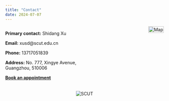 ```yaml
---
title: "Contact"
date: 2024-07-07
---
```


<style>
.contact-container {
    display: flex;
    justify-content: space-between;
    align-items: flex-start;
}
.contact-details {
    max-width: 45%;
}
.contact-map {
    max-width: 50%;
    overflow: hidden; /* Ensure overflow is hidden for zoom effect */
    position: relative;
}
.contact-map img {
    width: 100%;
    height: auto;
    transition: transform 0.25s ease; /* Smooth zoom transition */
    cursor: zoom-in; /* Change cursor on hover */
}
.contact-map img.zoomed {
    transform: scale(2); /* Scale image to 2x on click */
    cursor: zoom-out; /* Change cursor on zoomed state */
}
.additional-image {
    margin-top: 20px;
    text-align: center;
}
.additional-image img {
    max-width: 100%;
    height: auto;
}
</style>

<div class="contact-container">
    <div class="contact-details">
        <p><strong>Primary contact:</strong> Shidang Xu</p>
        <p><strong>Email:</strong> xusd@scut.edu.cn</p>
        <p><strong>Phone:</strong> 13717051839</p>
        <p><strong>Address:</strong> No. 777, Xingye Avenue, Guangzhou, 510006</p>
        <p><strong><a href="https://calendly.com/xushidang" target="_blank">Book an appointment</a></strong></p>
    </div>
    <div class="contact-map">
        <img src="/images/校区地图.jpg" alt="Map" id="mapImage">
    </div>
</div>

<div class="additional-image">
    <img src="/images/校区地图.jpg" alt="SCUT">
</div>

<script>
document.getElementById('mapImage').addEventListener('click', function() {
    this.classList.toggle('zoomed');
});
</script>
